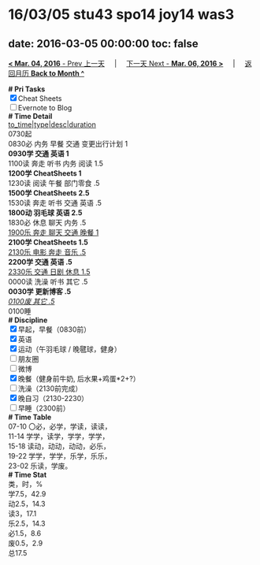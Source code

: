 # 16/03/05 stu43 spo14 joy14 was3

date: 2016-03-05 00:00:00
toc: false
---
[**< Mar. 04, 2016** - Prev 上一天](/lifelogs/2016/03/d04.html) &nbsp; &nbsp; | &nbsp; &nbsp; [下一天 Next - **Mar. 06, 2016 >**](/lifelogs/2016/03/d06.html) &nbsp; &nbsp; |  &nbsp; &nbsp; [返回月历 **Back to Month ^**](/lifelogs/2016/03/index.html)
<br/><div><b># Pri Tasks</b></div><div><input checked="true" type="checkbox"/>Cheat Sheets</div><div><input type="checkbox"/>Evernote to Blog</div><div><b># Time Detail</b></div><div><u>to_time|type|desc|duration</u></div><div>0730起</div><div>0830必 内务 早餐 交通 变更出行计划 1</div><div><b>0930学 交通 英语 1</b></div><div>1100读 奔走 听书 内务 阅读 1.5</div><div><b>1200学 CheatSheets 1</b></div><div>1230读 阅读 午餐 部门零食 .5</div><div><b>1500学 CheatSheets 2.5</b></div><div>1530读 奔走 听书 交通 英语 .5</div><div><b>1800动 羽毛球 英语 2.5</b></div><div>1830必 休息 聊天 内务 .5</div><div><u>1900乐 奔走 聊天 交通 晚餐 1</u></div><div><b>2100学 CheatSheets 1.5</b></div><div><u>2130乐 电影 奔走 音乐 .5</u></div><div><b>2200学 交通 英语 .5</b></div><div><u>2330乐 交通 日剧 休息 1.5</u></div><div>0000读 洗澡 听书 其它 .5</div><div><b>0030学 更新博客 .5</b></div><div><u><i>0100废 其它 .5</i></u></div><div>0100睡</div><div><b># Discipline</b></div><div><input checked="true" type="checkbox"/>早起，早餐（0830前）</div><div><input checked="true" type="checkbox"/>英语</div><div><input checked="true" type="checkbox"/>运动（午羽毛球 / 晚毽球，健身）</div><div><input type="checkbox"/>朋友圈</div><div><input type="checkbox"/>微博</div><div><input checked="true" type="checkbox"/>晚餐（健身前牛奶, 后水果+鸡蛋*2+?）</div><div><input type="checkbox"/>洗澡（2130前完成）</div><div><input checked="true" type="checkbox"/>晚自习（2130-2230）</div><div><input type="checkbox"/>早睡（2300前）</div><div><b># Time Table</b></div><div>07-10 〇必，必学，学读，读读，</div><div>11-14 学学，读学，学学，学学，</div><div>15-18 读动，动动，动动，必乐，</div><div>19-22 学学，学学，乐学，乐乐，</div><div>23-02 乐读，学废。</div><div><b># Time Stat</b></div><div>类，时，%</div><div>学7.5，42.9</div><div>动2.5，14.3</div><div>读3，17.1</div><div>乐2.5，14.3</div><div>必1.5，8.6</div><div>废0.5，2.9</div><div>总17.5</div>
